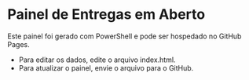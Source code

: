 ﻿# Painel de Entregas em Aberto

Este painel foi gerado com PowerShell e pode ser hospedado no GitHub Pages.

- Para editar os dados, edite o arquivo index.html.
- Para atualizar o painel, envie o arquivo para o GitHub.

